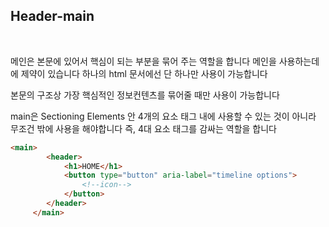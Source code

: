 ## Header-main
<br/>

메인은 본문에 있어서 핵심이 되는 부분을 묶어 주는 역할을 합니다 메인을 사용하는데에 제약이 있습니다 하나의 html 문서에선 단 하나만 사용이 가능합니다

본문의 구조상 가장 핵심적인 정보컨텐츠를 묶어줄 때만 사용이 가능합니다

main은 Sectioning Elements 안 4개의 요소 태그 내에 사용할 수 있는 것이 아니라 무조건 밖에 사용을 해야합니다 즉, 4대 요소 태그를 감싸는 역할을 합니다

```html
<main>
        <header>
            <h1>HOME</h1>
            <button type="button" aria-label="timeline options">
                <!--icon-->
            </button>
        </header>
     </main>
```